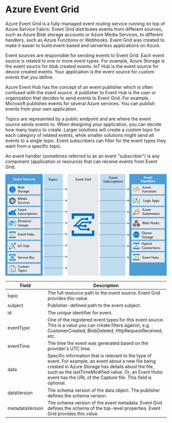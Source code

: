 # Azure Event Grid

Azure Event Grid is a fully-managed event routing service running on top of Azure Service Fabric. Event Grid distributes events from different sources, such as Azure Blob storage accounts or Azure Media Services, to different handlers, such as Azure Functions or Webhooks. Event Grid was created to make it easier to build event-based and serverless applications on Azure.

Event sources are responsible for sending events to Event Grid. Each event source is related to one or more event types. For example, Azure Storage is the event source for blob created events. IoT Hub is the event source for device created events. Your application is the event source for custom events that you define.

Azure Event Hub has the concept of an event publisher which is often confused with the event source. A publisher to Event Hub is the user or organization that decides to send events to Event Grid. For example, Microsoft publishes events for several Azure services. You can publish events from your own application.

Topics are represented by a public endpoint and are where the event source sends events to. When designing your application, you can decide how many topics to create. Larger solutions will create a custom topic for each category of related events, while smaller solutions might send all events to a single topic. Event subscribers can filter for the event types they want from a specific topic.

An event handler (sometimes referred to as an event "subscriber") is any component (application or resource) that can receive events from Event Grid.

![Event Grid](4-event-grid.png)

| Field | Description |
|------|------|
| topic | The full resource path to the event source. Event Grid provides this value. |
| subject | Publisher-defined path to the event subject. |
| id | The unique identifier for event. |
| eventType | One of the registered event types for this event source. This is a value you can create filters against, e.g. CustomerCreated, BlobDeleted, HttpRequestReceived, etc. |
| eventTime | The time the event was generated based on the provider's UTC time. |
| data | Specific information that is relevant to the type of event. For example, an event about a new file being created in Azure Storage has details about the file, such as the lastTimeModified value. Or, an Event Hubs event has the URL of the Capture file. This field is optional. |
| dataVersion | The schema version of the data object. The publisher defines the schema version. |
| metadataVersion | The schema version of the event metadata. Event Grid defines the schema of the top-level properties. Event Grid provides this value. |
